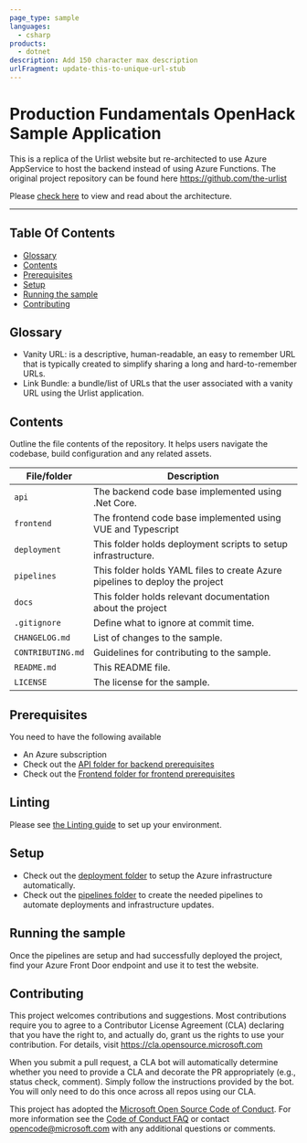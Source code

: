 ```yaml
---
page_type: sample
languages:
  - csharp
products:
  - dotnet
description: Add 150 character max description
urlFragment: update-this-to-unique-url-stub
---
```

# Production Fundamentals OpenHack Sample Application

This is a replica of the Urlist website but re-architected to use Azure AppService to host the backend instead of using Azure Functions. The original project repository can be found here <https://github.com/the-urlist>

Please [check here](docs/Infrastructure.md) to view and read about the architecture.

---

## Table Of Contents

<!-- toc -->
- [Glossary](#glossary)
- [Contents](#contents)
- [Prerequisites](#prerequisites)
- [Setup](#setup)
- [Running the sample](#running-the-sample)
- [Contributing](#contributing)

<!-- tocstop -->

## Glossary

- Vanity URL: is a descriptive, human-readable, an easy to remember URL that is typically created to simplify sharing a long and hard-to-remember URLs.
- Link Bundle: a bundle/list of URLs that the user associated with a vanity URL using the Urlist application.

## Contents

Outline the file contents of the repository. It helps users navigate the codebase, build configuration and any related assets.

| File/folder       | Description                                |
|-------------------|--------------------------------------------|
| `api`             | The backend code base implemented using .Net Core. |
| `frontend`        | The frontend code base implemented using VUE and Typescript |
| `deployment`      | This folder holds deployment scripts to setup infrastructure. |
| `pipelines`       | This folder holds YAML files to create Azure pipelines to deploy the project |
| `docs`            | This folder holds relevant documentation about the project |
| `.gitignore`      | Define what to ignore at commit time.      |
| `CHANGELOG.md`    | List of changes to the sample.             |
| `CONTRIBUTING.md` | Guidelines for contributing to the sample. |
| `README.md`       | This README file.                          |
| `LICENSE`         | The license for the sample.                |

## Prerequisites

You need to have the following available

- An Azure subscription
- Check out the [API folder for backend prerequisites](api/README.md)
- Check out the [Frontend folder for frontend prerequisites](frontend/README.md)

## Linting

Please see [the Linting guide](./LINTING.md) to set up your environment.

## Setup

- Check out the [deployment folder](deployment/README.md) to setup the Azure infrastructure automatically.
- Check out the [pipelines folder](pipelines/README.md) to create the needed pipelines to automate deployments and infrastructure updates.

## Running the sample

Once the pipelines are setup and had successfully deployed the project, find your Azure Front Door endpoint and use it to test the website.

## Contributing

This project welcomes contributions and suggestions.  Most contributions require you to agree to a
Contributor License Agreement (CLA) declaring that you have the right to, and actually do, grant us
the rights to use your contribution. For details, visit <https://cla.opensource.microsoft.com>

When you submit a pull request, a CLA bot will automatically determine whether you need to provide
a CLA and decorate the PR appropriately (e.g., status check, comment). Simply follow the instructions
provided by the bot. You will only need to do this once across all repos using our CLA.

This project has adopted the [Microsoft Open Source Code of Conduct](https://opensource.microsoft.com/codeofconduct/).
For more information see the [Code of Conduct FAQ](https://opensource.microsoft.com/codeofconduct/faq/) or
contact [opencode@microsoft.com](mailto:opencode@microsoft.com) with any additional questions or comments.
